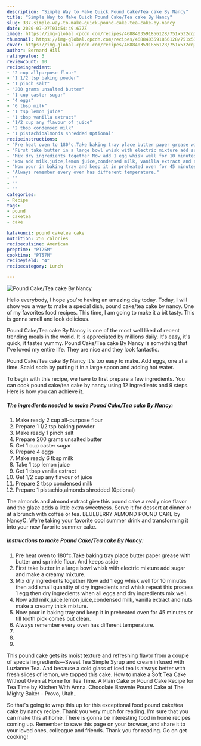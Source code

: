 ```yaml
---
description: "Simple Way to Make Quick Pound Cake/Tea cake By Nancy"
title: "Simple Way to Make Quick Pound Cake/Tea cake By Nancy"
slug: 337-simple-way-to-make-quick-pound-cake-tea-cake-by-nancy
date: 2020-07-27T01:54:49.677Z
image: https://img-global.cpcdn.com/recipes/4688403591856128/751x532cq70/pound-caketea-cake-by-nancy-recipe-main-photo.jpg
thumbnail: https://img-global.cpcdn.com/recipes/4688403591856128/751x532cq70/pound-caketea-cake-by-nancy-recipe-main-photo.jpg
cover: https://img-global.cpcdn.com/recipes/4688403591856128/751x532cq70/pound-caketea-cake-by-nancy-recipe-main-photo.jpg
author: Bernard Hill
ratingvalue: 3
reviewcount: 10
recipeingredient:
- "2 cup allpurpose flour"
- "1 1/2 tsp baking powder"
- "1 pinch salt"
- "200 grams unsalted butter"
- "1 cup caster sugar"
- "4 eggs"
- "6 tbsp milk"
- "1 tsp lemon juice"
- "1 tbsp vanilla extract"
- "1/2 cup any flavour of juice"
- "2 tbsp condensed milk"
- "1 pistachioalmonds shredded 0ptional"
recipeinstructions:
- "Pre heat oven to 180°c.Take baking tray place butter paper grease with butter and sprinkle flour. And keeps aside"
- "First take butter in a large bowl whisk with electric mixture add sugar and make a creamy mixture."
- "Mix dry ingredients together Now add 1 egg whisk well for 10 minutes then add small quantity of dry ingredients and whisk repeat this process 1 egg then dry ingredients when all eggs and dry ingredients mix well."
- "Now add milk,juice,lemon juice,condensed milk, vanilla extract and nuts make a creamy thick mixture."
- "Now pour in baking tray and keep it in preheated oven for 45 minutes or till tooth pick comes out clean."
- "Always remember every oven has different temperature."
- ""
- ""
- ""
categories:
- Recipe
tags:
- pound
- caketea
- cake

katakunci: pound caketea cake 
nutrition: 256 calories
recipecuisine: American
preptime: "PT25M"
cooktime: "PT57M"
recipeyield: "4"
recipecategory: Lunch

---
```



![Pound Cake/Tea cake By Nancy](https://img-global.cpcdn.com/recipes/4688403591856128/751x532cq70/pound-caketea-cake-by-nancy-recipe-main-photo.jpg)

Hello everybody, I hope you're having an amazing day today. Today, I will show you a way to make a special dish, pound cake/tea cake by nancy. One of my favorites food recipes. This time, I am going to make it a bit tasty. This is gonna smell and look delicious.

Pound Cake/Tea cake By Nancy is one of the most well liked of recent trending meals in the world. It is appreciated by millions daily. It's easy, it's quick, it tastes yummy. Pound Cake/Tea cake By Nancy is something that I've loved my entire life. They are nice and they look fantastic.

Pound Cake/Tea cake By Nancy It&#39;s too easy to make. Add eggs, one at a time. Scald soda by putting it in a large spoon and adding hot water.


To begin with this recipe, we have to first prepare a few ingredients. You can cook pound cake/tea cake by nancy using 12 ingredients and 9 steps. Here is how you can achieve it.

<!--inarticleads1-->

##### The ingredients needed to make Pound Cake/Tea cake By Nancy:

1. Make ready 2 cup all-purpose flour
1. Prepare 1 1/2 tsp baking powder
1. Make ready 1 pinch salt
1. Prepare 200 grams unsalted butter
1. Get 1 cup caster sugar
1. Prepare 4 eggs
1. Make ready 6 tbsp milk
1. Take 1 tsp lemon juice
1. Get 1 tbsp vanilla extract
1. Get 1/2 cup any flavour of juice
1. Prepare 2 tbsp condensed milk
1. Prepare 1 pistachio,almonds shredded (0ptional)


The almonds and almond extract give this pound cake a really nice flavor and the glaze adds a little extra sweetness. Serve it for dessert at dinner or at a brunch with coffee or tea. BLUEBERRY ALMOND POUND CAKE by NancyC. We&#39;re taking your favorite cool summer drink and transforming it into your new favorite summer cake. 

<!--inarticleads2-->

##### Instructions to make Pound Cake/Tea cake By Nancy:

1. Pre heat oven to 180°c.Take baking tray place butter paper grease with butter and sprinkle flour. And keeps aside
1. First take butter in a large bowl whisk with electric mixture add sugar and make a creamy mixture.
1. Mix dry ingredients together Now add 1 egg whisk well for 10 minutes then add small quantity of dry ingredients and whisk repeat this process 1 egg then dry ingredients when all eggs and dry ingredients mix well.
1. Now add milk,juice,lemon juice,condensed milk, vanilla extract and nuts make a creamy thick mixture.
1. Now pour in baking tray and keep it in preheated oven for 45 minutes or till tooth pick comes out clean.
1. Always remember every oven has different temperature.
1. 
1. 
1. 


This pound cake gets its moist texture and refreshing flavor from a couple of special ingredients—Sweet Tea Simple Syrup and cream infused with Luzianne Tea. And because a cold glass of iced tea is always better with fresh slices of lemon, we topped this cake. How to make a Soft Tea Cake Without Oven at Home for Tea Time. A Plain Cake or Pound Cake Recipe for Tea Time by Kitchen With Amna. Chocolate Brownie Pound Cake at The Mighty Baker - Provo, Utah.. 

So that's going to wrap this up for this exceptional food pound cake/tea cake by nancy recipe. Thank you very much for reading. I'm sure that you can make this at home. There is gonna be interesting food in home recipes coming up. Remember to save this page on your browser, and share it to your loved ones, colleague and friends. Thank you for reading. Go on get cooking!
